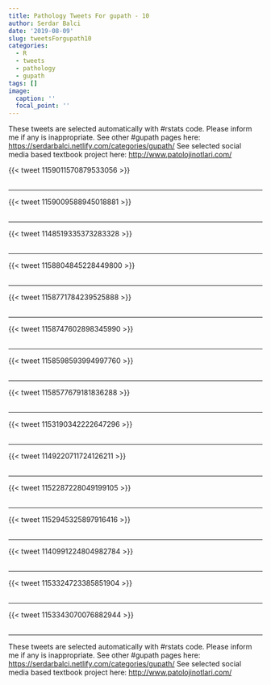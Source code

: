 ```yaml
---
title: Pathology Tweets For gupath - 10
author: Serdar Balci
date: '2019-08-09'
slug: tweetsForgupath10
categories:
  - R
  - tweets
  - pathology
  - gupath
tags: []
image:
  caption: ''
  focal_point: ''
---
```



These tweets are selected automatically with #rstats code. Please inform me if any is inappropriate.
See other #gupath pages here: https://serdarbalci.netlify.com/categories/gupath/ 
See selected social media based textbook project here: http://www.patolojinotlari.com/

{{< tweet 1159011570879533056 >}}
<br>
<br>
<hr>
{{< tweet 1159009588945018881 >}}
<br>
<br>
<hr>
{{< tweet 1148519335373283328 >}}
<br>
<br>
<hr>
{{< tweet 1158804845228449800 >}}
<br>
<br>
<hr>
{{< tweet 1158771784239525888 >}}
<br>
<br>
<hr>
{{< tweet 1158747602898345990 >}}
<br>
<br>
<hr>
{{< tweet 1158598593994997760 >}}
<br>
<br>
<hr>
{{< tweet 1158577679181836288 >}}
<br>
<br>
<hr>
{{< tweet 1153190342222647296 >}}
<br>
<br>
<hr>
{{< tweet 1149220711724126211 >}}
<br>
<br>
<hr>
{{< tweet 1152287228049199105 >}}
<br>
<br>
<hr>
{{< tweet 1152945325897916416 >}}
<br>
<br>
<hr>
{{< tweet 1140991224804982784 >}}
<br>
<br>
<hr>
{{< tweet 1153324723385851904 >}}
<br>
<br>
<hr>
{{< tweet 1153343070076882944 >}}
<br>
<br>
<hr>


These tweets are selected automatically with #rstats code. Please inform me if any is inappropriate.
See other #gupath pages here: https://serdarbalci.netlify.com/categories/gupath/ 
See selected social media based textbook project here: http://www.patolojinotlari.com/
